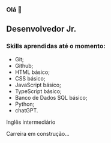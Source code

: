 ### Olá 👋

## Desenvolvedor Jr.

### Skills aprendidas até o momento:

 - Git;
 - Github;
 - HTML básico;
 - CSS básico;
 - JavaScript básico;
 - TypeScript básico;
 - Banco de Dados SQL básico;
 - Python;
 - chatGPT.

Inglês intermediário

Carreira em construção...
<!--
**DiegoVarzim/DiegoVarzim** is a ✨ _special_ ✨ repository because its `README.md` (this file) appears on your GitHub profile.

Here are some ideas to get you started:

- 🔭 I’m currently working on ...
- 🌱 I’m currently learning ...
- 👯 I’m looking to collaborate on ...
- 🤔 I’m looking for help with ...
- 💬 Ask me about ...
- 📫 How to reach me: ...
- 😄 Pronouns: ...
- ⚡ Fun fact: ...
-->
